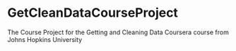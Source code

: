 GetCleanDataCourseProject
=========================

The Course Project for the Getting and Cleaning Data Coursera course from Johns Hopkins University
